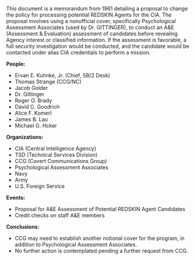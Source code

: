 This document is a memorandum from 1961 detailing a proposal to change the policy for processing potential REDSKIN Agents for the CIA. The proposal involves using a nonofficial cover, specifically Psychological Assessment Associates (used by Dr. GITTINGER), to conduct an A&E (Assessment & Evaluation) assessment of candidates before revealing Agency interest or classified information. If the assessment is favorable, a full security investigation would be conducted, and the candidate would be contacted under alias CIA credentials to perform a mission.

**People:**

*   Ervan E. Kuhnke, Jr. (Chief, SB/2 Desk)
*   Thomas Strange (CCG/NC)
*   Jacob Golder
*   Dr. Gittinger
*   Roger O. Brady
*   David C. Goodrich
*   Alice F. Komerl
*   James B. Lau
*   Michael G. Hcker

**Organizations:**

*   CIA (Central Intelligence Agency)
*   TSD (Technical Services Division)
*   CCG (Covert Communications Group)
*   Psychological Assessment Associates
*   Navy
*   Army
*   U.S. Foreign Service

**Events:**

*   Proposal for A&E Assessment of Potential REDSKIN Agent Candidates
*   Credit checks on staff A&E members

**Conclusions:**

*   CCG may need to establish another notional cover for the program, in addition to Psychological Assessment Associates.
*   No further action is contemplated pending a further request from CCG.

